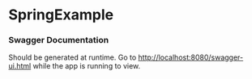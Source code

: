 # SpringExample

### Swagger Documentation
Should be generated at runtime. Go to [http://localhost:8080/swagger-ui.html](http://localhost:8080/swagger-ui.html) while the app is running to view.
